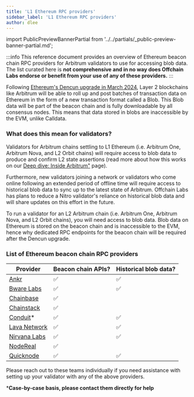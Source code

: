 ```yaml
---
title: 'L1 Ethereum RPC providers'
sidebar_label: 'L1 Ethereum RPC providers'
author: dlee
---
```


import PublicPreviewBannerPartial from '../../partials/_public-preview-banner-partial.md';

<PublicPreviewBannerPartial />

:::info
This reference document provides an overview of Ethereum beacon chain RPC providers for Arbitrum validators to use for accessing blob data. The list curated here is **not comprehensive and in no way does Offchain Labs endorse or benefit from your use of any of these providers.**
:::

Following [Ethereum's Dencun upgrade in March 2024](https://eips.ethereum.org/EIPS/eip-7569), Layer 2 blockchains like Arbitrum will be able to roll up and post batches of transaction data on Ethereum in the form of a new transaction format called a Blob. This Blob data will be part of the beacon chain and is fully downloadable by all consensus nodes. This means that data stored in blobs are inaccessible by the EVM, unlike Calldata.

### What does this mean for validators?
Validators for Arbitrum chains settling to L1 Ethereum (i.e. Arbitrum One, Arbitrum Nova, and L2 Orbit chains) will require access to blob data to produce and confirm L2 state assertions (read more about how this works on our [Deep dive: Inside Arbitrum"](../../inside-arbitrum-nitro/inside-arbitrum-nitro.mdx) page). 

Furthermore, new validators joining a network or validators who come online following an extended period of offline time will require access to historical blob data to sync up to the latest state of Arbitrum. Offchain Labs has plans to reduce a Nitro validator's reliance on historical blob data and will share updates on this effort in the future.

To run a validator for an L2 Arbitrum chain (i.e. Arbitrum One, Arbitrum Nova, and L2 Orbit chains), you will need access to blob data. Blob data on Ethereum is stored on the beacon chain and is inaccessible to the EVM, hence why dedicated RPC endpoints for the beacon chain will be required after the Dencun upgrade.

### List of Ethereum beacon chain RPC providers
| Provider                                                                             | Beacon chain APIs? | Historical blob data? |
| ------------------------------------------------------------------------------------ | ------------------ | --------------------- |
| [Ankr](https://www.ankr.com/docs/rpc-service/chains/chains-api/eth-beacon/)          | ✅                 | ✅                    |
| [Bware Labs](https://bwarelabs.com/blockchain-api)                                   | ✅                 | ✅                    |
| [Chainbase](https://chainbase.com/)                                                  | ✅                 |                       |
| [Chainstack](https://docs.chainstack.com/reference/beacon-chain)                     | ✅                 |                       |
| [Conduit](https://conduit.xyz/)*                                                     | ✅                 | ✅                    |
| [Lava Network](https://docs.lavanet.xyz/gateway-access)                              | ✅                 | ✅                    |
| [Nirvana Labs](https://nirvanalabs.io)                                               | ✅                 | ✅                    |
| [NodeReal](https://nodereal.io/)                                                     | ✅                 |                       |
| [Quicknode](https://www.quicknode.com/docs/ethereum)                                 | ✅                 | ✅                    |

Please reach out to these teams individually if you need assistance with setting up your validator with any of the above providers.

***Case-by-case basis, please contact them directly for help**
